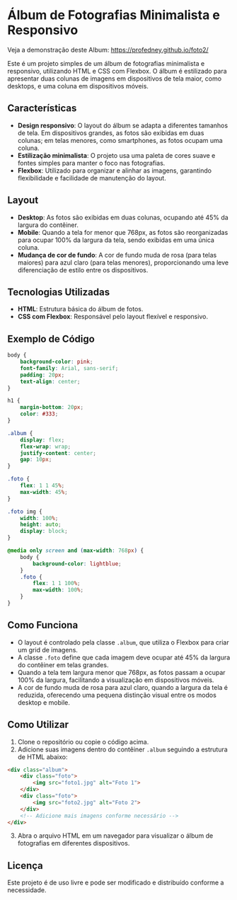 # Álbum de Fotografias Minimalista e Responsivo

Veja a demonstração deste Album: https://profedney.github.io/foto2/

Este é um projeto simples de um álbum de fotografias minimalista e responsivo, utilizando HTML e CSS com Flexbox. O álbum é estilizado para apresentar duas colunas de imagens em dispositivos de tela maior, como desktops, e uma coluna em dispositivos móveis.

## Características

- **Design responsivo**: O layout do álbum se adapta a diferentes tamanhos de tela. Em dispositivos grandes, as fotos são exibidas em duas colunas; em telas menores, como smartphones, as fotos ocupam uma coluna.
- **Estilização minimalista**: O projeto usa uma paleta de cores suave e fontes simples para manter o foco nas fotografias.
- **Flexbox**: Utilizado para organizar e alinhar as imagens, garantindo flexibilidade e facilidade de manutenção do layout.

## Layout

- **Desktop**: As fotos são exibidas em duas colunas, ocupando até 45% da largura do contêiner.
- **Mobile**: Quando a tela for menor que 768px, as fotos são reorganizadas para ocupar 100% da largura da tela, sendo exibidas em uma única coluna.
- **Mudança de cor de fundo**: A cor de fundo muda de rosa (para telas maiores) para azul claro (para telas menores), proporcionando uma leve diferenciação de estilo entre os dispositivos.

## Tecnologias Utilizadas

- **HTML**: Estrutura básica do álbum de fotos.
- **CSS com Flexbox**: Responsável pelo layout flexível e responsivo.
  
## Exemplo de Código

```css
body {
    background-color: pink;
    font-family: Arial, sans-serif;
    padding: 20px;
    text-align: center;
}

h1 {
    margin-bottom: 20px;
    color: #333;
}

.album {
    display: flex;
    flex-wrap: wrap;
    justify-content: center;
    gap: 10px;
}

.foto {
    flex: 1 1 45%;
    max-width: 45%;
}

.foto img {
    width: 100%;
    height: auto;
    display: block;
}

@media only screen and (max-width: 768px) {
    body {
        background-color: lightblue;
    }
    .foto {
        flex: 1 1 100%;
        max-width: 100%;
    }
}
```

## Como Funciona

- O layout é controlado pela classe `.album`, que utiliza o Flexbox para criar um grid de imagens.
- A classe `.foto` define que cada imagem deve ocupar até 45% da largura do contêiner em telas grandes.
- Quando a tela tem largura menor que 768px, as fotos passam a ocupar 100% da largura, facilitando a visualização em dispositivos móveis.
- A cor de fundo muda de rosa para azul claro, quando a largura da tela é reduzida, oferecendo uma pequena distinção visual entre os modos desktop e mobile.

## Como Utilizar

1. Clone o repositório ou copie o código acima.
2. Adicione suas imagens dentro do contêiner `.album` seguindo a estrutura de HTML abaixo:

```html
<div class="album">
    <div class="foto">
        <img src="foto1.jpg" alt="Foto 1">
    </div>
    <div class="foto">
        <img src="foto2.jpg" alt="Foto 2">
    </div>
    <!-- Adicione mais imagens conforme necessário -->
</div>
```

3. Abra o arquivo HTML em um navegador para visualizar o álbum de fotografias em diferentes dispositivos.

## Licença

Este projeto é de uso livre e pode ser modificado e distribuído conforme a necessidade.
